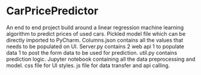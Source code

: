 # CarPricePredictor
An end to end project build around a linear regression machine learning algorithm to predict prices of used cars.
Pickled model file which can be directly imported to PyCharm.
Columns.json contains all the values that needs to be populated on UI.
Server.py contains 2 web api 1 to populate data 1 to post the form data to be used for prediction.
util.py contains prediction logic.
Jupyter notebook containing all the data preprocessing and model.
css file for UI styles.
js file for data transfer and api calling.
